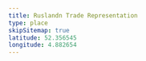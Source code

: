 ```yaml
---
title: Ruslandn Trade Representation
type: place
skipSitemap: true
latitude: 52.356545
longitude: 4.882654
---
```


